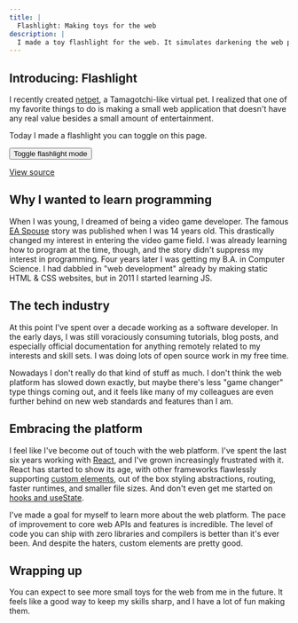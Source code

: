 ```yaml
---
title: |
  Flashlight: Making toys for the web
description: |
  I made a toy flashlight for the web. It simulates darkening the web page and following the cursor. It looks somewhat convincingly like a flashlight. Enjoy!
---
```


<script
  type="module"
  src="/elements/wavebeem-toy-flashlight.mjs?t={{ dateNow }}"
></script>

## Introducing: Flashlight

I recently created [netpet](https://netpet.wavebeem.com/), a Tamagotchi-like
virtual pet. I realized that one of my favorite things to do is making a small
web application that doesn't have any real value besides a small amount of
entertainment.

Today I made a flashlight you can toggle on this page.

<wavebeem-toy-flashlight>
  <button class="sage-button sage-primary">Toggle flashlight mode</button>
</wavebeem-toy-flashlight>

[View source](/elements/wavebeem-toy-flashlight.mjs)

## Why I wanted to learn programming

When I was young, I dreamed of being a video game developer. The famous
[EA Spouse](https://ea-spouse.livejournal.com/274.html) story was published when
I was 14 years old. This drastically changed my interest in entering the video
game field. I was already learning how to program at the time, though, and the
story didn't suppress my interest in programming. Four years later I was getting
my B.A. in Computer Science. I had dabbled in "web development" already by
making static HTML & CSS websites, but in 2011 I started learning JS.

## The tech industry

At this point I've spent over a decade working as a software developer. In the
early days, I was still voraciously consuming tutorials, blog posts, and
especially official documentation for anything remotely related to my interests
and skill sets. I was doing lots of open source work in my free time.

Nowadays I don't really do that kind of stuff as much. I don't think the web
platform has slowed down exactly, but maybe there's less "game changer" type
things coming out, and it feels like many of my colleagues are even further
behind on new web standards and features than I am.

## Embracing the platform

I feel like I've become out of touch with the web platform. I've spent the last
six years working with [React](https://react.dev/), and I've grown increasingly
frustrated with it. React has started to show its age, with other frameworks
flawlessly supporting
[custom elements](https://custom-elements-everywhere.com/), out of the box
styling abstractions, routing, faster runtimes, and smaller file sizes. And
don't even get me started on
[hooks and useState](/blog/2022/01/25/why-i-don-t-like-usestate/).

I've made a goal for myself to learn more about the web platform. The pace of
improvement to core web APIs and features is incredible. The level of code you
can ship with zero libraries and compilers is better than it's ever been. And
despite the haters, custom elements are pretty good.

## Wrapping up

You can expect to see more small toys for the web from me in the future. It
feels like a good way to keep my skills sharp, and I have a lot of fun making
them.
